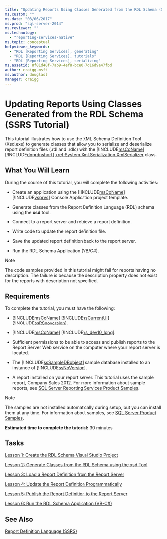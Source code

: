 ```yaml
---
title: "Updating Reports Using Classes Generated from the RDL Schema (SSRS Tutorial) | Microsoft Docs"
ms.custom: ""
ms.date: "03/06/2017"
ms.prod: "sql-server-2014"
ms.reviewer: ""
ms.technology: 
  - "reporting-services-native"
ms.topic: conceptual
helpviewer_keywords: 
  - "RDL [Reporting Services], generating"
  - "RDL [Reporting Services], tutorials"
  - "RDL [Reporting Services], serializing"
ms.assetid: 8f81d48f-7ab9-4ef8-bce0-7d16d9a47fbd
author: craigg-msft
ms.author: douglasl
manager: craigg
---
```

# Updating Reports Using Classes Generated from the RDL Schema (SSRS Tutorial)
  This tutorial illustrates how to use the XML Schema Definition Tool (Xsd.exe) to generate classes that allow you to serialize and deserialize report definition files (.rdl and .rdlc) with the [!INCLUDE[msCoName](../includes/msconame-md.md)] [!INCLUDE[dnprdnshort](../includes/dnprdnshort-md.md)] <xref:System.Xml.Serialization.XmlSerializer> class.  
  
## What You Will Learn  
 During the course of this tutorial, you will complete the following activities:  
  
-   Create an application using the [!INCLUDE[msCoName](../includes/msconame-md.md)] [!INCLUDE[vsprvs](../includes/vsprvs-md.md)] Console Application project template.  
  
-   Generate classes from the Report Definition Language (RDL) schema using the **xsd** tool.  
  
-   Connect to a report server and retrieve a report definition.  
  
-   Write code to update the report definition file.  
  
-   Save the updated report definition back to the report server.  
  
-   Run the RDL Schema Application (VB/C#).  
  
> [!NOTE]  
>  The code samples provided in this tutorial might fail for reports having no description. The failure is because the description property does not exist for the reports with description not specified.  
  
## Requirements  
 To complete the tutorial, you must have the following:  
  
-   [!INCLUDE[msCoName](../includes/msconame-md.md)] [!INCLUDE[ssCurrentUI](../includes/sscurrentui-md.md)] [!INCLUDE[ssRSnoversion](../includes/ssrsnoversion-md.md)].  
  
-   [!INCLUDE[msCoName](../includes/msconame-md.md)] [!INCLUDE[vs_dev10_long](../includes/vs-dev10-long-md.md)].  
  
-   Sufficient permissions to be able to access and publish reports to the Report Server Web service on the computer where your report server is located.  
  
-   The [!INCLUDE[ssSampleDBobject](../includes/sssampledbobject-md.md)] sample database installed to an instance of [!INCLUDE[ssNoVersion](../includes/ssnoversion-md.md)].  
  
-   A report installed on your report server. This tutorial uses the sample report, Company Sales 2012. For more information about sample reports, see [SQL Server Reporting Services Product Samples](http://go.microsoft.com/fwlink/?LinkId=177889).  
  
> [!NOTE]  
>  The samples are not installed automatically during setup, but you can install them at any time. For information about samples, see [SQL Server Product Samples](http://go.microsoft.com/fwlink/?LinkId=182887).  
  
 **Estimated time to complete the tutorial:** 30 minutes  
  
## Tasks  
 [Lesson 1: Create the RDL Schema Visual Studio Project](../../2014/tutorials/lesson-1-create-the-rdl-schema-visual-studio-project.md)  
  
 [Lesson 2: Generate Classes from the RDL Schema using the xsd Tool](../../2014/tutorials/lesson-2-generate-classes-from-the-rdl-schema-using-the-xsd-tool.md)  
  
 [Lesson 3: Load a Report Definition from the Report Server](../../2014/tutorials/lesson-3-load-a-report-definition-from-the-report-server.md)  
  
 [Lesson 4: Update the Report Definition Programmatically](../../2014/tutorials/lesson-4-update-the-report-definition-programmatically.md)  
  
 [Lesson 5: Publish the Report Definition to the Report Server](../../2014/tutorials/lesson-5-publish-the-report-definition-to-the-report-server.md)  
  
 [Lesson 6: Run the RDL Schema Application &#40;VB-C&#35;&#41;](../../2014/tutorials/lesson-6-run-the-rdl-schema-application-vb-csharp.md)  
  
## See Also  
 [Report Definition Language &#40;SSRS&#41;](../reporting-services/reports/report-definition-language-ssrs.md)  
  
  

